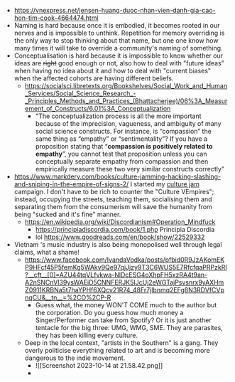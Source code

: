- https://vnexpress.net/jensen-huang-duoc-nhan-vien-danh-gia-cao-hon-tim-cook-4664474.html
- Naming is hard because once it is embodied, it becomes rooted in our nerves and is impossible to unthink. Repetition for memory overriding is the only way to stop thinking about that name, but one one know how many times it will take to override a community's naming of something.
- Conceptualisation is hard because it is impossible to know whether our ideas are <s>right</s> good enough or not, also how to deal with "future ideas" when having no idea about it and how to deal with "current biases" when the affected cohorts are having different beliefs.
	- https://socialsci.libretexts.org/Bookshelves/Social_Work_and_Human_Services/Social_Science_Research_-_Principles_Methods_and_Practices_(Bhattacherjee)/06%3A_Measurement_of_Constructs/6.01%3A_Conceptualization
		- "The conceptualization process is all the more important because of the imprecision, vagueness, and ambiguity of many social science constructs. For instance, is “compassion” the same thing as “empathy” or “sentimentality”? If you have a proposition stating that “**compassion is positively related to empathy**”, you cannot test that proposition unless you can conceptually separate empathy from compassion and then empirically measure these two very similar constructs correctly"
- https://www.markdery.com/books/culture-jamming-hacking-slashing-and-sniping-in-the-empire-of-signs-2/ I started my [culture jam](https://en.wikipedia.org/wiki/Culture_jamming) campaign. I don't have to be rich to counter the "Culture VEmpires"; instead, occupying the streets, teaching them, socialising them and separating them from the consumerism will save the humanity from being "sucked and it's fine" manner.
	- https://en.wikipedia.org/wiki/Discordianism#Operation_Mindfuck
		- https://principiadiscordia.com/book/1.php Principia Discordia
		- lol https://www.goodreads.com/en/book/show/22529332
- Vietnam 's music industry is also being monopolised well through legal claims, what a shame!
	- https://www.facebook.com/IvandaVodka/posts/pfbid0R9JzAKomEKP9HFcf45P5femKg5WAkv9Qe97qjJjzy9T3C6WUS5E7RfcfqaPRPzkRl?__cft__[0]=AZU44tqVLfvkwa-NlDcESG4oXhpFH5xzRA4t9an-A2nSNCnVI39ysWAEiD5CNNFERJK5IJcUj2eWGTajPsvsnrx9yAXHmZ0911KRBNa5t7haYPHf6XQcv21R74_48Fr7jlbnmq2EFg8N3RDVfCVpnqCU&__tn__=%2CO%2CP-R
		- Guess what, the money WON'T COME much to the author but the corporation. Do you guess how much money a Singer/Performer can take from Spotify? Or it is just another tentacle for the big three: UMG, WMG, SME. They are parasites, they has been killing every culture.
	- Deep in the local context, "artists in the Southern" is a gang. They overly politicise everything related to art and is becoming more dangerous to the indie movement.
		- ![[Screenshot 2023-10-14 at 21.58.42.png]]
		- 